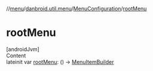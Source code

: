 //[menu](../../../index.md)/[danbroid.util.menu](../index.md)/[MenuConfiguration](index.md)/[rootMenu](root-menu.md)



# rootMenu  
[androidJvm]  
Content  
lateinit var [rootMenu](root-menu.md): () -> [MenuItemBuilder](../-menu-item-builder/index.md)  



